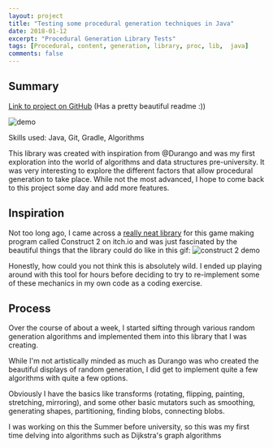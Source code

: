 ```yaml
---
layout: project
title: "Testing some procedural generation techniques in Java"
date: 2018-01-12
excerpt: "Procedural Generation Library Tests"
tags: [Procedural, content, generation, library, proc, lib,  java]
comments: false
---
```


## Summary
[Link to project on GitHub](https://github.com/Ktar5/ProcLib)
(Has a pretty beautiful readme :))

![demo](https://camo.githubusercontent.com/dceaaa6ea26c5723e97fb95e15727e9276a50866/68747470733a2f2f692e696d6775722e636f6d2f37395a613458372e676966)

Skills used:
Java, Git, Gradle, Algorithms

This library was created with inspiration from @Durango and was my first exploration 
into the world of algorithms and data structures pre-university. It was very interesting 
to explore the different factors that allow procedural generation to take place. While not 
the most advanced, I hope to come back to this project some day and add more features.

## Inspiration
Not too long ago, I came across a [really neat library](https://chilly-durango.itch.io/level-generator-toolkit) for this game making program called Construct 2 on itch.io and was just fascinated by the beautiful things that the library could do like in this gif:
![construct 2 demo](https://i.imgur.com/t9SloFo.gif)

Honestly, how could you not think this is absolutely wild. I ended up playing around with 
this tool for hours before deciding to try to re-implement some of these mechanics in my own 
code as a coding exercise.

## Process
Over the course of about a week, I started sifting through various random generation 
algorithms and implemented them into this library that I was creating.

While I'm not artistically minded as much as Durango was who created the beautiful 
displays of random generation, I did get to implement quite a few algorithms with quite a few options.

Obviously I have the basics like transforms (rotating, flipping, painting, stretching, 
mirroring), and some other basic mutators such as smoothing, generating shapes, 
partitioning, finding blobs, connecting blobs.

I was working on this the Summer before university, so this was my first time delving 
into algorithms such as Dijkstra's graph algorithms
